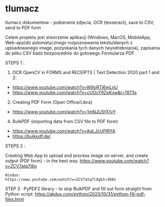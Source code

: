# tlumacz
tlumacz dokumentow - pobieranie zdjecia, OCR (tesseract), save to CSV, send to PDF form


Celem projektu jest stworzenie aplikacji (Windows, MacOS, MobileApp, Web-app)do automatycznego rozpoznawania tekstu/danych z uploadowanego image, pozyskania tych danych (wyodrebniania), zapisania do pliku CSV badz bezposrednio do gotowego Formularza PDF. 


STEPS 1 :
1) OCR OpenCV in FORMS and RECEIPTS | Text Detection 2020 part 1 and 2: 
  - https://www.youtube.com/watch?v=W9oRTI6mLnU
  - https://www.youtube.com/watch?v=cUOcY9ZpKxw&t=1873s

2) Creating PDF Form (Open Office/Libra)
  - https://www.youtube.com/watch?v=1mNJUSfX1vY
  
4) BulkPDF (importing data from CSV file to PDF form)
  - https://www.youtube.com/watch?v=AqLJcUPIRYA
  - https://bulkpdf.de/


STEPS 2 :

  Creating Web App to upload and process image on server, and create output (PDF form) - in the best way.
    https://www.youtube.com/watch?v=ZCV7atq7l8g
    
    Hindus: 
    https://www.youtube.com/watch?v=ZCV7atq7l8g&t=368s
    
STEP 3 : 
  PyPDF2 library - to skip BulkPDF and fill out form straight from Python script:
     https://akdux.com/python/2020/10/31/python-fill-pdf-files.html

